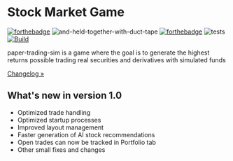 # Stock Market Game

[![forthebadge](https://forthebadge.com/images/badges/made-with-python.svg)](https://forthebadge.com)
![and-held-together-with-duct-tape](https://github.com/KingRay171/paper-trading-sim/assets/33167191/03145542-8913-4c44-bad0-b1c4641c6860)
[![forthebadge](https://forthebadge.com/images/badges/powered-by-qt.svg)](https://forthebadge.com)
![tests](https://github.com/KingRay171/paper-trading-sim/actions/workflows/tests.yml/badge.svg)
[![Build](https://github.com/KingRay171/paper-trading-sim/actions/workflows/build.yml/badge.svg)](https://github.com/KingRay171/paper-trading-sim/actions/workflows/build.yml)


paper-trading-sim is a game where the goal is to generate the highest returns possible trading real securities and derivatives with simulated funds

[Changelog »](https://github.com/KingRay171/paper-trading-sim/blob/main/CHANGELOG.rst)

What's new in version 1.0
-------------------------
- Optimized trade handling
- Optimized startup processes
- Improved layout management
- Faster generation of AI stock recommendations
- Open trades can now be tracked in Portfolio tab
- Other small fixes and changes

